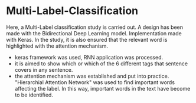 # Multi-Label-Classification

Here, a Multi-Label classification study is carried out. A design has been made with the Bidirectional Deep Learning model. Implementation made with Keras. In the study, it is also ensured that the relevant word is highlighted with the attention mechanism.

- keras framework was used, RNN application was processed.
-  it is aimed to show which or which of the 6 different tags that sentence covers in any sentence.
-  the attention mechanism was established and put into practice. "Hierarchial Attention Network" was used to find important words affecting the label. In this way, important words in the text have become to be identified.
